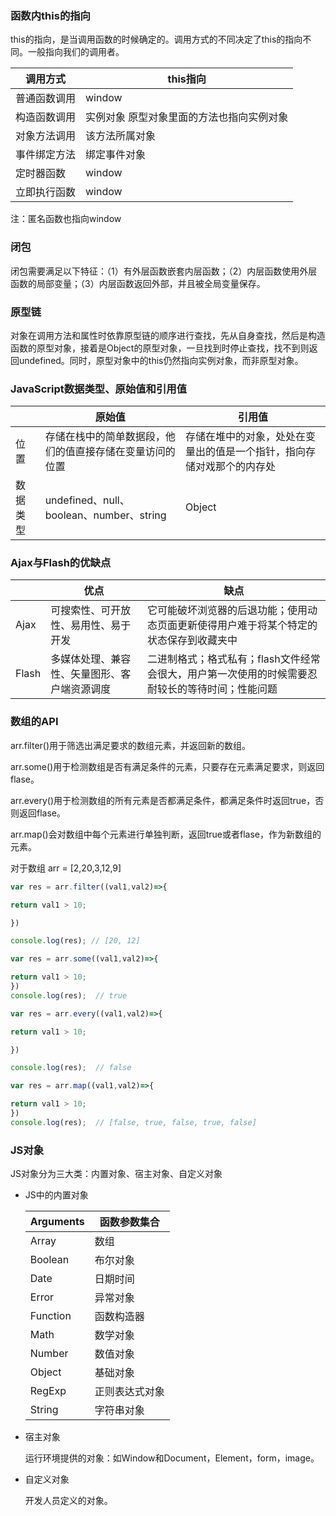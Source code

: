 ### 函数内this的指向

this的指向，是当调用函数的时候确定的。调用方式的不同决定了this的指向不同。一般指向我们的调用者。

| 调用方式     | this指向                                  |
| ------------ | ----------------------------------------- |
| 普通函数调用 | window                                    |
| 构造函数调用 | 实例对象 原型对象里面的方法也指向实例对象 |
| 对象方法调用 | 该方法所属对象                            |
| 事件绑定方法 | 绑定事件对象                              |
| 定时器函数   | window                                    |
| 立即执行函数 | window                                    |

注：匿名函数也指向window

### 闭包

闭包需要满足以下特征：（1）有外层函数嵌套内层函数；（2）内层函数使用外层函数的局部变量；（3）内层函数返回外部，并且被全局变量保存。



### 原型链

对象在调用方法和属性时依靠原型链的顺序进行查找，先从自身查找，然后是构造函数的原型对象，接着是Object的原型对象，一旦找到时停止查找，找不到则返回undefined。同时，原型对象中的this仍然指向实例对象，而非原型对象。



### JavaScript数据类型、原始值和引用值



|          | 原始值                                                   | 引用值                                                       |
| -------- | -------------------------------------------------------- | ------------------------------------------------------------ |
| 位置     | 存储在栈中的简单数据段，他们的值直接存储在变量访问的位置 | 存储在堆中的对象，处处在变量出的值是一个指针，指向存储对戏那个的内存处 |
| 数据类型 | undefined、null、boolean、number、string                 | Object                                                       |

### Ajax与Flash的优缺点

|       | 优点                                         | 缺点                                                         |
| ----- | -------------------------------------------- | ------------------------------------------------------------ |
| Ajax  | 可搜索性、可开放性、易用性、易于开发         | 它可能破坏浏览器的后退功能；使用动态页面更新使得用户难于将某个特定的状态保存到收藏夹中 |
| Flash | 多媒体处理、兼容性、矢量图形、客户端资源调度 | 二进制格式；格式私有；flash文件经常会很大，用户第一次使用的时候需要忍耐较长的等待时间；性能问题 |



### 数组的API

arr.filter()用于筛选出满足要求的数组元素，并返回新的数组。

arr.some()用于检测数组是否有满足条件的元素，只要存在元素满足要求，则返回flase。

arr.every()用于检测数组的所有元素是否都满足条件，都满足条件时返回true，否则返回flase。

arr.map()会对数组中每个元素进行单独判断，返回true或者flase，作为新数组的元素。

对于数组 arr = [2,20,3,12,9] 

```js
var res = arr.filter((val1,val2)=>{

return val1 > 10;

})

console.log(res); // [20, 12]
```

```js
var res = arr.some((val1,val2)=>{

return val1 > 10;
})
console.log(res);  // true
```

```js
var res = arr.every((val1,val2)=>{

return val1 > 10;

})

console.log(res);  // false
```

```js
var res = arr.map((val1,val2)=>{

return val1 > 10;
})
console.log(res);  // [false, true, false, true, false]
```



### JS对象

JS对象分为三大类：内置对象、宿主对象、自定义对象

- JS中的内置对象

  | Arguments | 函数参数集合   |
  | --------- | -------------- |
  | Array     | 数组           |
  | Boolean   | 布尔对象       |
  | Date      | 日期时间       |
  | Error     | 异常对象       |
  | Function  | 函数构造器     |
  | Math      | 数学对象       |
  | Number    | 数值对象       |
  | Object    | 基础对象       |
  | RegExp    | 正则表达式对象 |
  | String    | 字符串对象     |

- 宿主对象

  运行环境提供的对象：如Window和Document，Element，form，image。

- 自定义对象

  开发人员定义的对象。